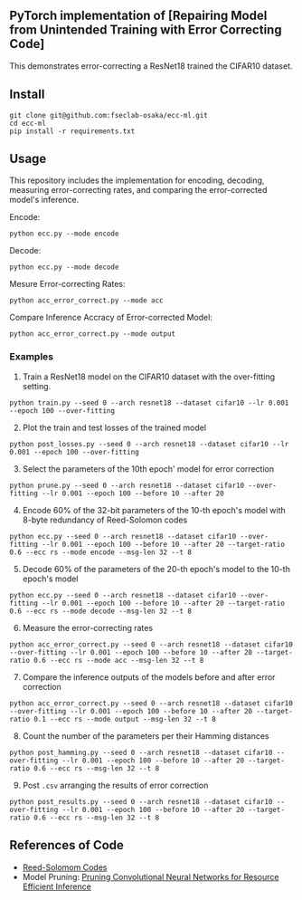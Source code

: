 ## PyTorch implementation of \[Repairing Model from Unintended Training with Error Correcting Code\] ##

This demonstrates error-correcting a ResNet18 trained the CIFAR10 dataset.


Install
-----

```
git clone git@github.com:fseclab-osaka/ecc-ml.git
cd ecc-ml
pip install -r requirements.txt
```

Usage
-----

This repository includes the implementation for encoding, decoding, measuring error-correcting rates, and comparing the error-corrected model's inference. 


Encode:
```
python ecc.py --mode encode
```

Decode:
```
python ecc.py --mode decode
```

Mesure Error-correcting Rates:
```
python acc_error_correct.py --mode acc
```

Compare Inference Accracy of Error-corrected Model:
```
python acc_error_correct.py --mode output
```

### Examples
1. Train a ResNet18 model on the CIFAR10 dataset with the over-fitting setting.
```
python train.py --seed 0 --arch resnet18 --dataset cifar10 --lr 0.001 --epoch 100 --over-fitting
```
2. Plot the train and test losses of the trained model
```
python post_losses.py --seed 0 --arch resnet18 --dataset cifar10 --lr 0.001 --epoch 100 --over-fitting
```
3. Select the parameters of the 10th epoch' model for error correction
```
python prune.py --seed 0 --arch resnet18 --dataset cifar10 --over-fitting --lr 0.001 --epoch 100 --before 10 --after 20
```
4. Encode 60% of the 32-bit parameters of the 10-th epoch's model with 8-byte redundancy of Reed-Solomon codes 
```
python ecc.py --seed 0 --arch resnet18 --dataset cifar10 --over-fitting --lr 0.001 --epoch 100 --before 10 --after 20 --target-ratio 0.6 --ecc rs --mode encode --msg-len 32 --t 8
```
5. Decode 60% of the parameters of the 20-th epoch's model to the 10-th epoch's model
```
python ecc.py --seed 0 --arch resnet18 --dataset cifar10 --over-fitting --lr 0.001 --epoch 100 --before 10 --after 20 --target-ratio 0.6 --ecc rs --mode decode --msg-len 32 --t 8
```
6. Measure the error-correcting rates
```
python acc_error_correct.py --seed 0 --arch resnet18 --dataset cifar10 --over-fitting --lr 0.001 --epoch 100 --before 10 --after 20 --target-ratio 0.6 --ecc rs --mode acc --msg-len 32 --t 8
```
7. Compare the inference outputs of the models before and after error correction
```
python acc_error_correct.py --seed 0 --arch resnet18 --dataset cifar10 --over-fitting --lr 0.001 --epoch 100 --before 10 --after 20 --target-ratio 0.1 --ecc rs --mode output --msg-len 32 --t 8
```
8. Count the number of the parameters per their Hamming distances
```
python post_hamming.py --seed 0 --arch resnet18 --dataset cifar10 --over-fitting --lr 0.001 --epoch 100 --before 10 --after 20 --target-ratio 0.6 --ecc rs --msg-len 32 --t 8
```
9. Post ```.csv``` arranging the results of error correction
```
python post_results.py --seed 0 --arch resnet18 --dataset cifar10 --over-fitting --lr 0.001 --epoch 100 --before 10 --after 20 --target-ratio 0.6 --ecc rs --msg-len 32 --t 8
```


References of Code 
-----

- [Reed-Solomom Codes](https://github.com/tomerfiliba-org/reedsolomon.git)
- Model Pruning: [Pruning Convolutional Neural Networks for Resource Efficient Inference](https://github.com/jacobgil/pytorch-pruning.git)
